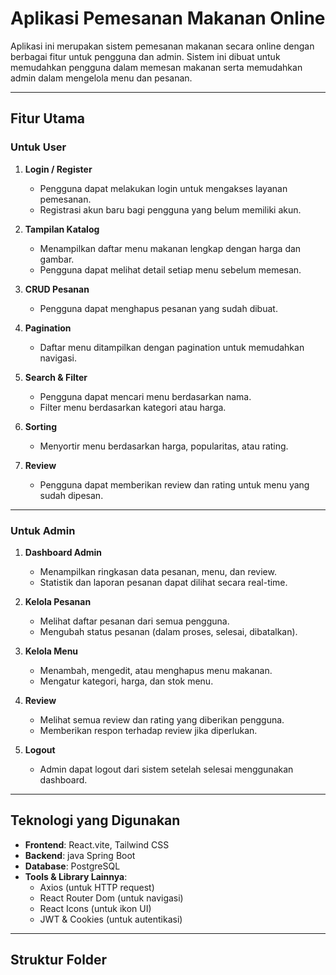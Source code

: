 # Aplikasi Pemesanan Makanan Online

Aplikasi ini merupakan sistem pemesanan makanan secara online dengan berbagai fitur untuk pengguna dan admin. Sistem ini dibuat untuk memudahkan pengguna dalam memesan makanan serta memudahkan admin dalam mengelola menu dan pesanan.

---

## Fitur Utama

### Untuk User
1. **Login / Register**
   - Pengguna dapat melakukan login untuk mengakses layanan pemesanan.
   - Registrasi akun baru bagi pengguna yang belum memiliki akun.

2. **Tampilan Katalog**
   - Menampilkan daftar menu makanan lengkap dengan harga dan gambar.
   - Pengguna dapat melihat detail setiap menu sebelum memesan.

3. **CRUD Pesanan**
   - Pengguna dapat menghapus pesanan yang sudah dibuat.

4. **Pagination**
   - Daftar menu ditampilkan dengan pagination untuk memudahkan navigasi.

5. **Search & Filter**
   - Pengguna dapat mencari menu berdasarkan nama.
   - Filter menu berdasarkan kategori atau harga.

6. **Sorting**
   - Menyortir menu berdasarkan harga, popularitas, atau rating.

7. **Review**
   - Pengguna dapat memberikan review dan rating untuk menu yang sudah dipesan.

---

### Untuk Admin
1. **Dashboard Admin**
   - Menampilkan ringkasan data pesanan, menu, dan review.
   - Statistik dan laporan pesanan dapat dilihat secara real-time.

2. **Kelola Pesanan**
   - Melihat daftar pesanan dari semua pengguna.
   - Mengubah status pesanan (dalam proses, selesai, dibatalkan).

3. **Kelola Menu**
   - Menambah, mengedit, atau menghapus menu makanan.
   - Mengatur kategori, harga, dan stok menu.

4. **Review**
   - Melihat semua review dan rating yang diberikan pengguna.
   - Memberikan respon terhadap review jika diperlukan.

5. **Logout**
   - Admin dapat logout dari sistem setelah selesai menggunakan dashboard.

---

## Teknologi yang Digunakan
- **Frontend**: React.vite, Tailwind CSS
- **Backend**: java Spring Boot 
- **Database**: PostgreSQL 
- **Tools & Library Lainnya**:
  - Axios (untuk HTTP request)
  - React Router Dom (untuk navigasi)
  - React Icons (untuk ikon UI)
  - JWT & Cookies (untuk autentikasi)

---

## Struktur Folder
